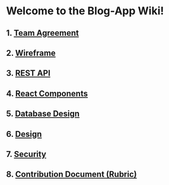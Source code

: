 # Welcome to the Blog-App Wiki!

## 1. [Team Agreement](https://github.com/cis557/fall-2021-project-group-centric-social-network-team-21/wiki/Team-Agreement)

## 2. [Wireframe](https://github.com/cis557/fall-2021-project-group-centric-social-network-team-21/wiki/Wireframe)

## 3. [REST API](https://github.com/cis557/fall-2021-project-group-centric-social-network-team-21/wiki/REST-API)

## 4. [React Components](https://github.com/cis557/fall-2021-project-group-centric-social-network-team-21/wiki/React-Components)

## 5. [Database Design](https://github.com/cis557/fall-2021-project-group-centric-social-network-team-21/wiki/Database-Design)

## 6. [Design](https://github.com/cis557/fall-2021-project-group-centric-social-network-team-21/wiki/Design)

## 7. [Security](https://github.com/cis557/fall-2021-project-group-centric-social-network-team-21/wiki/Security)

## 8. [Contribution Document (Rubric)](https://github.com/cis557/fall-2021-project-group-centric-social-network-team-21/wiki/Contribution-Document-(Rubric))